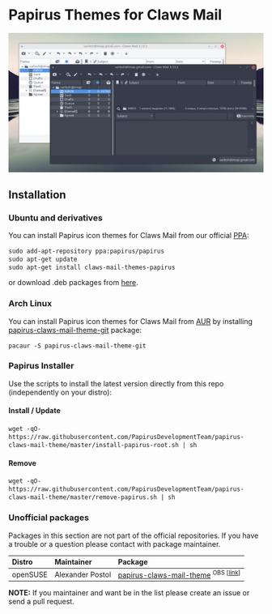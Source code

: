 # Papirus Themes for Claws Mail

<p align="center">
  <img src="https://raw.githubusercontent.com/PapirusDevelopmentTeam/papirus-claws-mail-theme/master/preview.png" alt="Preview Papirus Themes Claws Mail"/>
</p>

## Installation

### Ubuntu and derivatives

You can install Papirus icon themes for Claws Mail from our official [PPA](https://launchpad.net/~papirus/+archive/ubuntu/papirus):

```
sudo add-apt-repository ppa:papirus/papirus
sudo apt-get update
sudo apt-get install claws-mail-themes-papirus
```

or download .deb packages from [here](https://launchpad.net/~papirus/+archive/ubuntu/papirus/+packages?field.name_filter=claws-mail-themes-papirus).

### Arch Linux
You can install Papirus icon themes for Claws Mail from [AUR](https://aur.archlinux.org/) by installing [papirus-claws-mail-theme-git](https://aur.archlinux.org/packages/papirus-claws-mail-theme-git/) package:
```
pacaur -S papirus-claws-mail-theme-git
```

### Papirus Installer

Use the scripts to install the latest version directly from this repo (independently on your distro):

#### Install / Update

```
wget -qO- https://raw.githubusercontent.com/PapirusDevelopmentTeam/papirus-claws-mail-theme/master/install-papirus-root.sh | sh
```

#### Remove

```
wget -qO- https://raw.githubusercontent.com/PapirusDevelopmentTeam/papirus-claws-mail-theme/master/remove-papirus.sh | sh
```

### Unofficial packages

Packages in this section are not part of the official repositories. If you have a trouble or a question please contact with package maintainer.

| **Distro** | **Maintainer** | **Package** |
|:-----------|:---------------|:------------|
| openSUSE   | Alexander Postol | [papirus-claws-mail-theme](http://software.opensuse.org//download.html?project=home:GNorth:Arc_and_Papirus&package=papirus-claws-mail-theme) <sup>OBS [[link](https://build.opensuse.org/package/show/home:GNorth:Arc_and_Papirus/papirus-claws-mail-theme)]</sub> |

**NOTE:** If you maintainer and want be in the list please create an issue or send a pull request.
